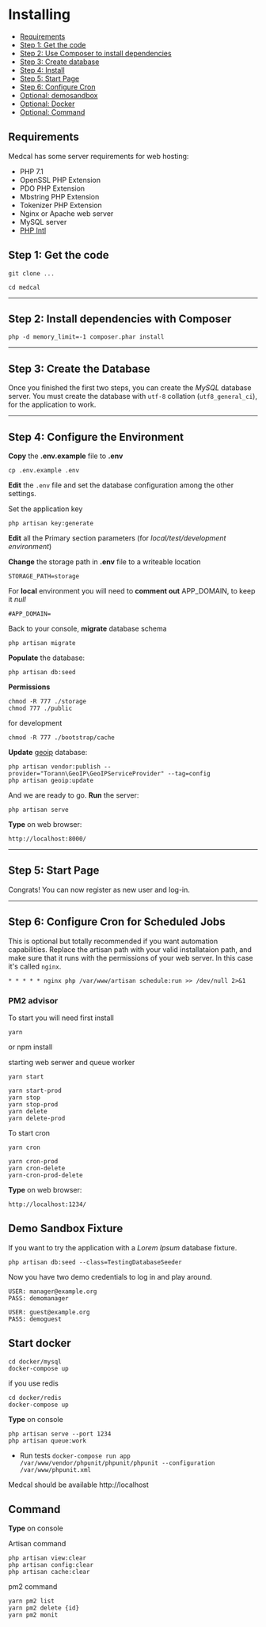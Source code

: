 # Installing

* [Requirements](#requirements)
* [Step 1: Get the code](#step1)
* [Step 2: Use Composer to install dependencies](#step2)
* [Step 3: Create database](#step3)
* [Step 4: Install](#step4)
* [Step 5: Start Page](#step5)
* [Step 6: Configure Cron](#step6)
* [Optional: demosandbox](#demosandbox)
* [Optional: Docker](#docker)
* [Optional: Command](#command)

<a name="requirements"></a>
## Requirements

Medcal has some server requirements for web hosting:

  * PHP 7.1
  * OpenSSL PHP Extension
  * PDO PHP Extension
  * Mbstring PHP Extension
  * Tokenizer PHP Extension
  * Nginx or Apache web server
  * MySQL server
  * [PHP Intl](http://php.net/manual/en/intl.setup.php)

<a name="step1"></a>
## Step 1: Get the code

    git clone ...

    cd medcal

-----
<a name="step2"></a>
## Step 2: Install dependencies with Composer

    php -d memory_limit=-1 composer.phar install

-----
<a name="step3"></a>
## Step 3: Create the Database

Once you finished the first two steps, you can create the *MySQL* database server. You must create the database with `utf-8` collation (`utf8_general_ci`), for the application to work.

-----
<a name="step4"></a>
## Step 4: Configure the Environment

**Copy** the **.env.example** file to **.env**

    cp .env.example .env

**Edit** the `.env` file and set the database configuration among the other settings.

Set the application key

    php artisan key:generate

**Edit** all the Primary section parameters (for *local/test/development environment*)

**Change** the storage path in **.env** file to a writeable location

    STORAGE_PATH=storage

For **local** environment you will need to **comment out** APP_DOMAIN, to keep it *null*

    #APP_DOMAIN=

Back to your console, **migrate** database schema

    php artisan migrate

**Populate** the database:

    php artisan db:seed

**Permissions** 
    
    chmod -R 777 ./storage
    chmod 777 ./public

for development

    chmod -R 777 ./bootstrap/cache

**Update** [geoip](https://github.com/Torann/laravel-geoip) database:

    php artisan vendor:publish --provider="Torann\GeoIP\GeoIPServiceProvider" --tag=config
    php artisan geoip:update

And we are ready to go. **Run** the server:

    php artisan serve

**Type** on web browser:

    http://localhost:8000/

-----
<a name="step5"></a>
## Step 5: Start Page

Congrats! You can now register as new user and log-in.

-----
<a name="step6"></a>
## Step 6: Configure Cron for Scheduled Jobs

This is optional but totally recommended if you want automation capabilities.
Replace the artisan path with your valid installataion path, and make sure that it
runs with the permissions of your web server. In this case it's called `nginx`.

`* * * * * nginx php /var/www/artisan schedule:run >> /dev/null 2>&1`

### PM2 advisor

To start you will need first install

    yarn 
or
    npm install

starting web serwer and queue worker

    yarn start

    yarn start-prod
    yarn stop
    yarn stop-prod
    yarn delete
    yarn delete-prod

To start cron

    yarn cron

    yarn cron-prod
    yarn cron-delete
    yarn-cron-prod-delete

**Type** on web browser:

    http://localhost:1234/

<a name="demosandbox"></a>
## Demo Sandbox Fixture

If you want to try the application with a *Lorem Ipsum* database fixture.

    php artisan db:seed --class=TestingDatabaseSeeder

Now you have two demo credentials to log in and play around.

    USER: manager@example.org
    PASS: demomanager

    USER: guest@example.org
    PASS: demoguest

<a name="docker"></a>
## Start docker 

    cd docker/mysql
    docker-compose up

if you use redis 

    cd docker/redis
    docker-compose up

**Type** on console

    php artisan serve --port 1234
    php artisan queue:work

* Run tests 
`docker-compose run app /var/www/vendor/phpunit/phpunit/phpunit --configuration /var/www/phpunit.xml`

Medcal should be available http://localhost

<a name="command"></a>
## Command 

**Type** on console

Artisan command 

    php artisan view:clear
    php artisan config:clear
    php artisan cache:clear

pm2 command

    yarn pm2 list
    yarn pm2 delete {id}
    yarn pm2 monit